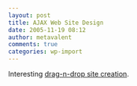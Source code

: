 ```yaml
---
layout: post
title: AJAX Web Site Design
date: 2005-11-19 08:12
author: metavalent
comments: true
categories: wp-import
---
```

Interesting <a href="https://www.dragdropsitecreator.com/">drag-n-drop site creation</a>.
